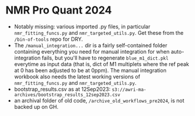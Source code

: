 # NMR Pro Quant 2024 

* Notably missing: various imported .py files, in particular `nmr_fitting_funcs.py` and `nmr_targeted_utils.py`. Get these from the `/bin-of-tools` repo for DRY.
* The `/manual_integration...` dir is a fairly self-contained folder containing everything you need for manual integration for when auto-integration fails, but you'll have to regenerate `blue_m1_dict.pkl` everytime as input data (that is, dict of M1 multiplets where the ref peak at 0 has been adjusted to be at 0ppm). The manual integration workbook also needs the latest working versions of `nmr_fitting_funcs.py` and `nmr_targeted_utils.py`. 
* bootstrap_results.csv as at 12Sep2023: `s3://awri-ma-archives/bootstrap_results_12sep2023.csv`
* an archival folder of old code, `/archive_old_workflows_pre2024`, is not backed up on GH. 
